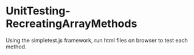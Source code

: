 # UnitTesting-RecreatingArrayMethods

Using the simpletest.js framework, run html files on browser to test each method.
